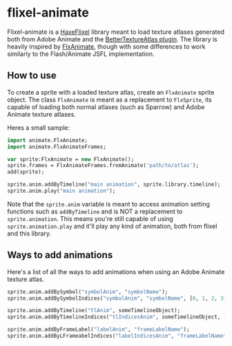 # flixel-animate

Flixel-animate is a [HaxeFlixel](https://haxeflixel.com/) library meant to load texture atlases generated both from Adobe Animate and the [BetterTextureAtlas plugin](https://github.com/Dot-Stuff/BetterTextureAtlas).
The library is heavily inspired by [FlxAnimate](https://github.com/Dot-Stuff/flxanimate), though with some differences to work similarly to the Flash/Animate JSFL implementation.

## How to use

To create a sprite with a loaded texture atlas, create an ``FlxAnimate`` sprite object.
The class ``FlxAnimate`` is meant as a replacement to ``FlxSprite``, its capable of loading both
normal atlases (such as Sparrow) and Adobe Animate texture atlases.

Heres a small sample:

```haxe
import animate.FlxAnimate;
import animate.FlxAnimateFrames;

var sprite:FlxAnimate = new FlxAnimate();
sprite.frames = FlxAnimateFrames.fromAnimate('path/to/atlas');
add(sprite);

sprite.anim.addByTimeline("main animation", sprite.library.timeline);
sprite.anim.play("main animation");
```

Note that the ``sprite.anim`` variable is meant to access animation setting functions such as ``addByTimeline`` and is NOT a replacement to ``sprite.animation``.
This means you're still capable of using ``sprite.animation.play`` and it'll play any kind of animation, both from flixel and this library.

## Ways to add animations

Here's a list of all the ways to add animations when using an Adobe Animate texture atlas.

```haxe
sprite.anim.addBySymbol("symbolAnim", "symbolName");
sprite.anim.addBySymbolIndices("symbolAnim", "symbolName", [0, 1, 2, 3]);

sprite.anim.addByTimeline("tlAnim", someTimelineObject);
sprite.anim.addByTimelineIndices("tlIndicesAnim", someTimelineObject, [0, 1, 2, 3]);

sprite.anim.addByFrameLabel("labelAnim", "frameLabelName");
sprite.anim.addByLFrameabelIndices("labelIndicesAnim", "frameLabelName", [0, 1, 2, 3])
```
